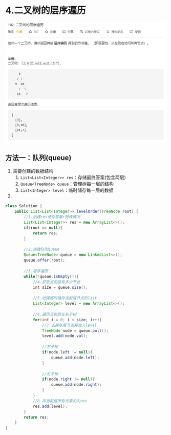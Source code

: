 # 4.二叉树的层序遍历

![image-20201129124235694](pic/image-20201129124235694.png)

## 方法一：队列(queue)

1. 需要创建的数据结构
   1. `List<List<Integer>> res`：存储最终答案(包含两层)
   2. `Queue<TreeNode> queue`：管理树每一层的结构
   3. `List<Integer> level`：临时储存每一层的数据
2. 

```java
class Solution {
    public List<List<Integer>> levelOrder(TreeNode root) {
        //1.创建res储存答案+特殊情况
        List<List<Integer>> res = new ArrayList<>();
        if(root == null){
            return res;
        }
        
        //2.创建队列queue
        Queue<TreeNode> queue = new LinkedList<>();
        queue.offer(root);
        
        //3.层序遍历
        while(!queue.isEmpty()){
            //4.获取当前层有多少节点
            int size = queue.size();
            
            //5.创建临时储存当前层节点的list
            List<Integer> level = new ArrayList<>();
            
            //6.遍历当前层左右子树
            for(int i = 0; i < size; i++){
                //7.去除队尾节点并加入level
                TreeNode node = queue.poll();
                level.add(node.val);
                
                //左子树
                if(node.left != null){
                    queue.add(node.left);
                }
                
                //右子树
                if(node.right != null){
                    queue.add(node.right);
                }
            }
            //8.将当前层所有元素加入res
            res.add(level);
        }
        return res;
    }
}
```

